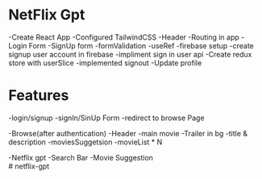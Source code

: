 # NetFlix Gpt

-Create React App
-Configured TailwindCSS
-Header
-Routing in app
-Login Form
-SignUp form
-formValidation
-useRef
-firebase setup
-create signup user account in firebase 
-impliment sign in user api
-Create redux store with userSlice 
-implemented signout
-Update profile



# Features
-login/signup
   -signIn/SinUp Form
   -redirect to browse Page

-Browse(after authentication)
  -Header
  -main movie
     -Trailer in bg
     -title & description
     -moviesSuggetsion
      -movieList * N

-Netflix gpt
  -Search Bar
  -Movie Suggestion      
#   n e t f l i x - g p t 
 
 